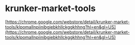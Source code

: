 # krunker-market-tools

[https://chrome.google.com/webstore/detail/krunker-market-tools/klpomallnpiinibgjebkhllckggkhhng?hl=en&gl=US](https://chrome.google.com/webstore/detail/krunker-market-tools/klpomallnpiinibgjebkhllckggkhhng?hl=en&gl=US)
